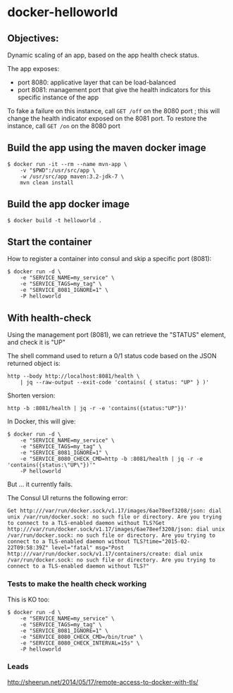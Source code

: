 # docker-helloworld

## Objectives:

Dynamic scaling of an app, based on the app health check status.

The app exposes:
* port 8080: applicative layer that can be load-balanced
* port 8081: management port that give the health indicators for this specific instance of the app

To fake a failure on this instance, call `GET /off` on the 8080 port ; this will change the health indicator exposed on the 8081 port.
To restore the instance, call `GET /on` on the 8080 port

## Build the app using the maven docker image

```
$ docker run -it --rm --name mvn-app \
    -v "$PWD":/usr/src/app \
    -w /usr/src/app maven:3.2-jdk-7 \
    mvn clean install
```

## Build the app docker image

```
$ docker build -t helloworld .
```

## Start the container

How to register a container into consul and skip a specific port (8081):

```
$ docker run -d \
    -e "SERVICE_NAME=my_service" \
    -e "SERVICE_TAGS=my_tag" \
    -e "SERVICE_8081_IGNORE=1" \
    -P helloworld
```

## With health-check

Using the management port (8081), we can retrieve the "STATUS" element, and check it is "UP"

The shell command used to return a 0/1 status code based on the JSON returned object is:

```
http --body http://localhost:8081/health \
    | jq --raw-output --exit-code 'contains( { status: "UP" } )'
```

Shorten version:

```
http -b :8081/health | jq -r -e 'contains({status:"UP"})'
```

In Docker, this will give:

```
$ docker run -d \
    -e "SERVICE_NAME=my_service" \
    -e "SERVICE_TAGS=my_tag" \
    -e "SERVICE_8081_IGNORE=1" \
    -e "SERVICE_8080_CHECK_CMD=http -b :8081/health | jq -r -e 'contains({status:\"UP\"})'"
    -P helloworld
```

But ... it currently fails.

The Consul UI returns the following error:

```
Get http:///var/run/docker.sock/v1.17/images/6ae78eef3208/json: dial unix /var/run/docker.sock: no such file or directory. Are you trying to connect to a TLS-enabled daemon without TLS?Get http:///var/run/docker.sock/v1.17/images/6ae78eef3208/json: dial unix /var/run/docker.sock: no such file or directory. Are you trying to connect to a TLS-enabled daemon without TLS?time="2015-02-22T09:58:39Z" level="fatal" msg="Post http:///var/run/docker.sock/v1.17/containers/create: dial unix /var/run/docker.sock: no such file or directory. Are you trying to connect to a TLS-enabled daemon without TLS?" 
```

### Tests to make the health check working

This is KO too:

```
$ docker run -d \
    -e "SERVICE_NAME=my_service" \
    -e "SERVICE_TAGS=my_tag" \
    -e "SERVICE_8081_IGNORE=1" \
    -e "SERVICE_8080_CHECK_CMD=/bin/true" \
    -e "SERVICE_8080_CHECK_INTERVAL=15s" \
    -P helloworld
```

### Leads

http://sheerun.net/2014/05/17/remote-access-to-docker-with-tls/

